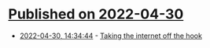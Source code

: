 # [Published on 2022-04-30](index.md)

* [2022-04-30, 14:34:44](https://news.ycombinator.com/item?id=31216377) - [Taking the internet off the hook](https://notes.npilk.com/internet-off-the-hook)
